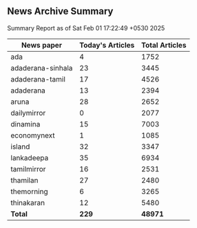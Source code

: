 <!-- @format -->
## News Archive Summary

Summary Report as of Sat Feb 01 17:22:49 +0530 2025

| News paper         | Today's Articles | Total Articles |
|--------------------|------------------|----------------|
| ada               | 4          | 1752        |
| adaderana-sinhala               | 23          | 3445        |
| adaderana-tamil               | 17          | 4526        |
| adaderana               | 13          | 2394        |
| aruna               | 28          | 2652        |
| dailymirror               | 0          | 2077        |
| dinamina               | 15          | 7003        |
| economynext               | 1          | 1085        |
| island               | 32          | 3347        |
| lankadeepa               | 35          | 6934        |
| tamilmirror               | 16          | 2531        |
| thamilan               | 27          | 2480        |
| themorning               | 6          | 3265        |
| thinakaran               | 12          | 5480        |
| **Total**          | **229**      | **48971** |

